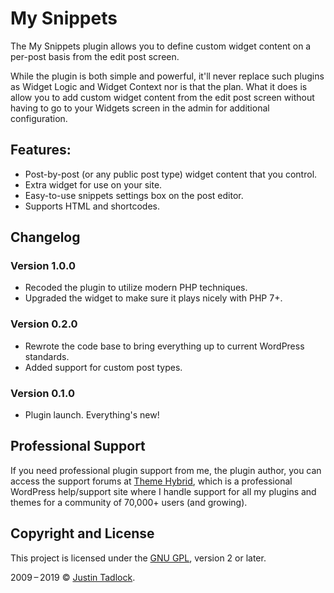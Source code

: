 # My Snippets

The My Snippets plugin allows you to define custom widget content on a per-post basis from the edit post screen.

While the plugin is both simple and powerful, it'll never replace such plugins as Widget Logic and Widget Context nor is that the plan. What it does is allow you to add custom widget content from the edit post screen without having to go to your Widgets screen in the admin for additional configuration.

## Features:

* Post-by-post (or any public post type) widget content that you control.
* Extra widget for use on your site.
* Easy-to-use snippets settings box on the post editor.
* Supports HTML and shortcodes.

## Changelog

### Version 1.0.0

* Recoded the plugin to utilize modern PHP techniques.
* Upgraded the widget to make sure it plays nicely with PHP 7+.

### Version 0.2.0

* Rewrote the code base to bring everything up to current WordPress standards.
* Added support for custom post types.

### Version 0.1.0

* Plugin launch.  Everything's new!

## Professional Support

If you need professional plugin support from me, the plugin author, you can access the support forums at [Theme Hybrid](https://themehybrid.com), which is a professional WordPress help/support site where I handle support for all my plugins and themes for a community of 70,000+ users (and growing).

## Copyright and License

This project is licensed under the [GNU GPL](http://www.gnu.org/licenses/old-licenses/gpl-2.0.html), version 2 or later.

2009&thinsp;&ndash;&thinsp;2019 &copy; [Justin Tadlock](http://justintadlock.com).
